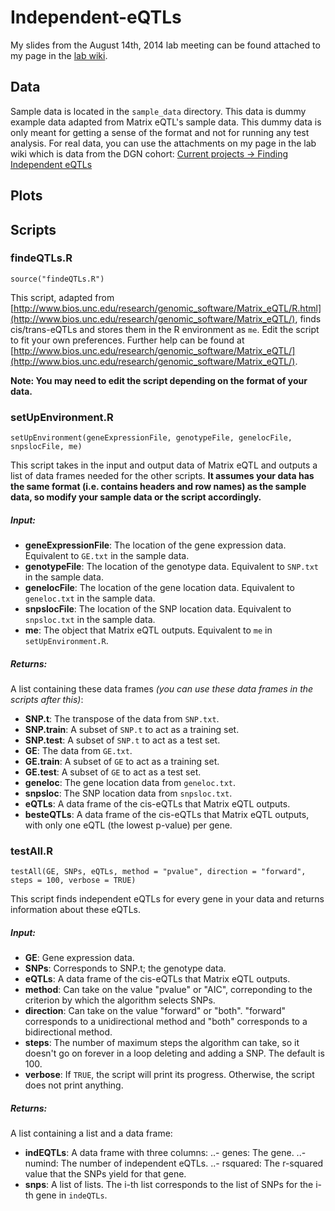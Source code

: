 Independent-eQTLs
=================

My slides from the August 14th, 2014 lab meeting can be found attached to my page in the [lab wiki](https://medwiki.stanford.edu/display/montgomerylab/Finding+Independent+eQTLs).

## Data ##
Sample data is located in the `sample_data` directory. This data is dummy example data adapted from Matrix eQTL's sample data. This dummy data is only meant for getting a sense of the format and not for running any test analysis. For real data, you can use the attachments on my page in the lab wiki which is data from the DGN cohort: [Current projects -> Finding Independent eQTLs](https://medwiki.stanford.edu/display/montgomerylab/Finding+Independent+eQTLs)

## Plots ##

## Scripts ##

### findeQTLs.R ###
```
source("findeQTLs.R")
```
This script, adapted from [http://www.bios.unc.edu/research/genomic_software/Matrix_eQTL/R.html](http://www.bios.unc.edu/research/genomic_software/Matrix_eQTL/), finds cis/trans-eQTLs and stores them in the R environment as `me`. Edit the script to fit your own preferences. Further help can be found at [http://www.bios.unc.edu/research/genomic_software/Matrix_eQTL/](http://www.bios.unc.edu/research/genomic_software/Matrix_eQTL/).

**Note: You may need to edit the script depending on the format of your data.**

### setUpEnvironment.R ###
```
setUpEnvironment(geneExpressionFile, genotypeFile, genelocFile, snpslocFile, me)
```
This script takes in the input and output data of Matrix eQTL and outputs a list of data frames needed for the other scripts. **It assumes your data has the same format (i.e. contains headers and row names) as the sample data, so modify your sample data or the script accordingly.**

##### Input: ######
- **geneExpressionFile**: The location of the gene expression data. Equivalent to `GE.txt` in the sample data.
- **genotypeFile**: The location of the genotype data. Equivalent to `SNP.txt` in the sample data.
- **genelocFile**: The location of the gene location data. Equivalent to `geneloc.txt` in the sample data.
- **snpslocFile**: The location of the SNP location data. Equivalent to `snpsloc.txt` in the sample data.
- **me**: The object that Matrix eQTL outputs. Equivalent to `me` in `setUpEnvironment.R`.

##### Returns: #####
A list containing these data frames *(you can use these data frames in the scripts after this)*:
- **SNP.t**: The transpose of the data from `SNP.txt`.
- **SNP.train**: A subset of `SNP.t` to act as a training set.
- **SNP.test**: A subset of `SNP.t` to act as a test set.
- **GE**: The data from `GE.txt`.
- **GE.train**: A subset of `GE` to act as a training set.
- **GE.test**: A subset of `GE` to act as a test set.
- **geneloc**: The gene location data from `geneloc.txt`.
- **snpsloc**: The SNP location data from `snpsloc.txt`.
- **eQTLs**: A data frame of the cis-eQTLs that Matrix eQTL outputs.
- **besteQTLs**: A data frame of the cis-eQTLs that Matrix eQTL outputs, with only one eQTL (the lowest p-value) per gene.

### testAll.R ###
```
testAll(GE, SNPs, eQTLs, method = "pvalue", direction = "forward", steps = 100, verbose = TRUE)
```
This script finds independent eQTLs for every gene in your data and returns information about these eQTLs.

##### Input: #####
- **GE**: Gene expression data.
- **SNPs**: Corresponds to SNP.t; the genotype data.
- **eQTLs**: A data frame of the cis-eQTLs that Matrix eQTL outputs. 
- **method**: Can take on the value "pvalue" or "AIC", correponding to the criterion by which the algorithm selects SNPs.
- **direction**: Can take on the value "forward" or "both". "forward" corresponds to a unidirectional method and "both" corresponds to a bidirectional method. 
- **steps**: The number of maximum steps the algorithm can take, so it doesn't go on forever in a loop deleting and adding a SNP. The default is 100.
- **verbose**: If `TRUE`, the script will print its progress. Otherwise, the script does not print anything.

##### Returns: #####
A list containing a list and a data frame:
- **indEQTLs**: A data frame with three columns:
..- genes: The gene.
..- numind: The number of independent eQTLs.
..- rsquared: The r-squared value that the SNPs yield for that gene.
- **snps**: A list of lists. The i-th list corresponds to the list of SNPs for the i-th gene in `indeQTLs`.
